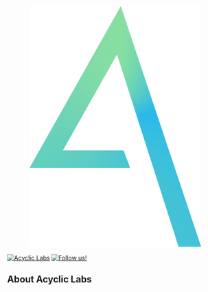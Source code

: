 <p align="center"><a href="https://acycliclabs.com" target="_blank"><img alt="Acyclic Labs" title="Web3 RnD" src="https://raw.githubusercontent.com/acycliclabs/.github/main/logo.png" width="400px">
</a>
</p>



[![Acyclic Labs](https://img.shields.io/badge/Acyclic%20Labs-blue)](https://acycliclabs.com)
[![Follow us!](https://img.shields.io/twitter/follow/acycliclabs?color=%238C8DFC&label=Follow%20%40AcyclicLabs&style=flat)](https://twitter.com/acycliclabs)

## About Acyclic Labs

